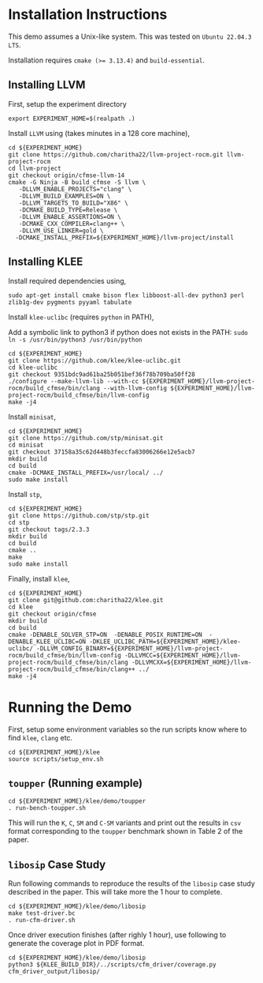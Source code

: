# Installation Instructions

This demo assumes a Unix-like system. This was tested on `Ubuntu 22.04.3 LTS`.

Installation requires `cmake (>= 3.13.4)` and `build-essential`.

## Installing LLVM

First, setup the experiment directory

```
export EXPERIMENT_HOME=$(realpath .)
```

Install `LLVM` using (takes minutes in a 128 core machine),

```
cd ${EXPERIMENT_HOME}
git clone https://github.com/charitha22/llvm-project-rocm.git llvm-project-rocm
cd llvm-project
git checkout origin/cfmse-llvm-14
cmake -G Ninja -B build_cfmse -S llvm \
   -DLLVM_ENABLE_PROJECTS="clang" \
   -DLLVM_BUILD_EXAMPLES=ON \
   -DLLVM_TARGETS_TO_BUILD="X86" \
   -DCMAKE_BUILD_TYPE=Release \
   -DLLVM_ENABLE_ASSERTIONS=ON \
   -DCMAKE_CXX_COMPILER=clang++ \
   -DLLVM_USE_LINKER=gold \
  -DCMAKE_INSTALL_PREFIX=${EXPERIMENT_HOME}/llvm-project/install
```

## Installing KLEE

Install required dependencies using,

```
sudo apt-get install cmake bison flex libboost-all-dev python3 perl zlib1g-dev pygments pyyaml tabulate
```

Install `klee-uclibc` (requires `python` in PATH),

Add a symbolic link to python3 if python does not exists in the PATH: `sudo ln -s /usr/bin/python3 /usr/bin/python`

```
cd ${EXPERIMENT_HOME}
git clone https://github.com/klee/klee-uclibc.git
cd klee-uclibc
git checkout 9351bdc9ad61ba25b051bef36f78b709ba50ff28
./configure --make-llvm-lib --with-cc ${EXPERIMENT_HOME}/llvm-project-rocm/build_cfmse/bin/clang --with-llvm-config ${EXPERIMENT_HOME}/llvm-project-rocm/build_cfmse/bin/llvm-config
make -j4
```

Install `minisat`,

```
cd ${EXPERIMENT_HOME}
git clone https://github.com/stp/minisat.git
cd minisat
git checkout 37158a35c62d448b3feccfa83006266e12e5acb7
mkdir build
cd build
cmake -DCMAKE_INSTALL_PREFIX=/usr/local/ ../
sudo make install
```

Install `stp`,

```
cd ${EXPERIMENT_HOME}
git clone https://github.com/stp/stp.git
cd stp
git checkout tags/2.3.3
mkdir build
cd build
cmake ..
make
sudo make install
```

Finally, install `klee`,

```
cd ${EXPERIMENT_HOME}
git clone git@github.com:charitha22/klee.git
cd klee
git checkout origin/cfmse
mkdir build
cd build
cmake -DENABLE_SOLVER_STP=ON  -DENABLE_POSIX_RUNTIME=ON  -DENABLE_KLEE_UCLIBC=ON -DKLEE_UCLIBC_PATH=${EXPERIMENT_HOME}/klee-uclibc/ -DLLVM_CONFIG_BINARY=${EXPERIMENT_HOME}/llvm-project-rocm/build_cfmse/bin/llvm-config -DLLVMCC=${EXPERIMENT_HOME}/llvm-project-rocm/build_cfmse/bin/clang -DLLVMCXX=${EXPERIMENT_HOME}/llvm-project-rocm/build_cfmse/bin/clang++ ../
make -j4
```

# Running the Demo

First, setup some environment variables so the run scripts know where to find `klee`, `clang` etc.

```
cd ${EXPERIMENT_HOME}/klee
source scripts/setup_env.sh
```

## `toupper` (Running example)

```
cd ${EXPERIMENT_HOME}/klee/demo/toupper
. run-bench-toupper.sh
```

This will run the `K`, `C`, `SM` and `C-SM` variants and print out the results in `csv` format corresponding to the `toupper` benchmark shown in Table 2 of the paper.

## `libosip` Case Study

Run following commands to reproduce the results of the `libosip` case study described in the paper. This will take more the 1 hour to complete.

```
cd ${EXPERIMENT_HOME}/klee/demo/libosip
make test-driver.bc
. run-cfm-driver.sh
```

Once driver execution finishes (after righly 1 hour), use following to generate the coverage plot in PDF format.

```
cd ${EXPERIMENT_HOME}/klee/demo/libosip
python3 ${KLEE_BUILD_DIR}/../scripts/cfm_driver/coverage.py cfm_driver_output/libosip/
```
